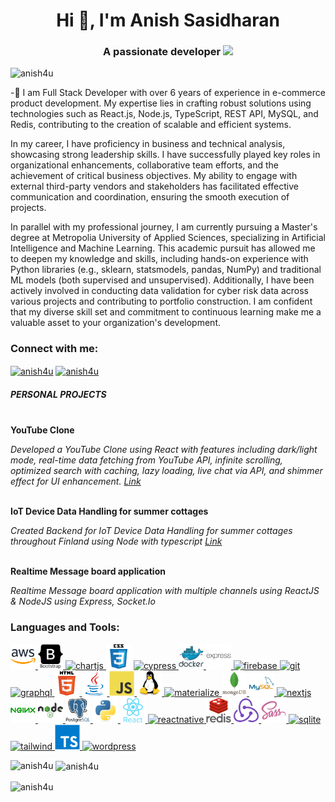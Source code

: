 
<h1 align="center">Hi 👋, I'm Anish Sasidharan</h1>
<h3 align="center">A passionate developer <img src="https://media.giphy.com/media/WUlplcMpOCEmTGBtBW/giphy.gif" width="30"> </h3>

<p align="left"> <img src="https://komarev.com/ghpvc/?username=anish4u&label=Profile%20views&color=0e75b6&style=flat" alt="anish4u" /> </p>

<!--<p align="left"> <a href="https://github.com/ryo-ma/github-profile-trophy"><img src="https://github-profile-trophy.vercel.app/?username=anish4u&" alt="anish4u" /></a> </p> -->

-🔭 I am  Full Stack Developer with over 6 years of experience in e-commerce product development. My expertise lies in crafting robust solutions using technologies such as React.js, Node.js, TypeScript, REST API, MySQL, and Redis, contributing to the creation of scalable and efficient systems.

In my career, I have proficiency in business and technical analysis, showcasing strong leadership skills. I have successfully played key roles in organizational enhancements, collaborative team efforts, and the achievement of critical business objectives. My ability to engage with external third-party vendors and stakeholders has facilitated effective communication and coordination, ensuring the smooth execution of projects.

In parallel with my professional journey, I am currently pursuing a Master's degree at Metropolia University of Applied Sciences, specializing in Artificial Intelligence and Machine Learning. This academic pursuit has allowed me to deepen my knowledge and skills, including hands-on experience with Python libraries (e.g., sklearn, statsmodels, pandas, NumPy) and traditional ML models (both supervised and unsupervised). Additionally, I have been actively involved in conducting data validation for cyber risk data across various projects and contributing to portfolio construction. I am confident that my diverse skill set and commitment to continuous learning make me a valuable asset to your organization's development.

<h3 align="left">Connect with me:</h3>
<p align="left">
<a href="https://linkedin.com/in/anish-sa" target="blank"><img align="center" src="https://raw.githubusercontent.com/rahuldkjain/github-profile-readme-generator/master/src/images/icons/Social/linked-in-alt.svg" alt="anish4u" height="30" width="40" /></a>
<a href="https://anish4u.github.io/web" target="blank"><img align="center" src="https://static.vecteezy.com/system/resources/thumbnails/002/206/015/small/developer-working-icon-free-vector.jpg" alt="anish4u" height="30" width="40" /></a>
</p>
<h5>PERSONAL PROJECTS</h5>
              <br><b>YouTube Clone</b>
              <p><em>Developed a YouTube Clone using React with features including dark/light mode, real-time data
                  fetching from YouTube API, infinite scrolling, optimized search with caching, lazy loading, live chat
                  via API, and shimmer effect for UI enhancement. <a
                    href="https://anish4u.github.io/youtube_in/">Link</a>
                </em></p>
            </div>
            <!-- <p><em>Innovative and deadline-driven Software Developer with 6+ years of experience designing and
                  developing Application, I have
                  experience in all phases of software development life cycle using Agile methodologies.</em></p> -->
            <!-- </div> -->
            <div class="resume-item pb-1">
              <br><b>IoT Device Data Handling for summer cottages</b>
              <p><em>
                  Created Backend for IoT Device Data Handling for summer cottages throughout Finland using Node
                  with typescript <a href="https://github.com/Anish4u/iotsummerCottageBackend/">Link</a></em></p>
            </div>
            <div class="resume-item pb-2">
              <br><b>Realtime Message board application</b>
              <p><em>
                  Realtime Message board application with multiple channels using ReactJS & NodeJS using Express,
                  Socket.Io </em></p>

<h3 align="left">Languages and Tools:</h3>
<p align="left"> <a href="https://aws.amazon.com" target="_blank" rel="noreferrer"> <img src="https://raw.githubusercontent.com/devicons/devicon/master/icons/amazonwebservices/amazonwebservices-original-wordmark.svg" alt="aws" width="40" height="40"/> </a> <a href="https://getbootstrap.com" target="_blank" rel="noreferrer"> <img src="https://raw.githubusercontent.com/devicons/devicon/master/icons/bootstrap/bootstrap-plain-wordmark.svg" alt="bootstrap" width="40" height="40"/> </a>  <a href="https://www.chartjs.org" target="_blank" rel="noreferrer"> <img src="https://www.chartjs.org/media/logo-title.svg" alt="chartjs" width="40" height="40"/> </a>  <img src="https://raw.githubusercontent.com/devicons/devicon/master/icons/css3/css3-original-wordmark.svg" alt="css3" width="40" height="40"/> </a> <a href="https://www.cypress.io" target="_blank" rel="noreferrer"> <img src="https://raw.githubusercontent.com/simple-icons/simple-icons/6e46ec1fc23b60c8fd0d2f2ff46db82e16dbd75f/icons/cypress.svg" alt="cypress" width="40" height="40"/> </a>  </a> <a href="https://www.docker.com/" target="_blank" rel="noreferrer"> <img src="https://raw.githubusercontent.com/devicons/devicon/master/icons/docker/docker-original-wordmark.svg" alt="docker" width="40" height="40"/> </a> <a href="https://expressjs.com" target="_blank" rel="noreferrer"> <img src="https://raw.githubusercontent.com/devicons/devicon/master/icons/express/express-original-wordmark.svg" alt="express" width="40" height="40"/> </a> <a href="https://firebase.google.com/" target="_blank" rel="noreferrer"> <img src="https://www.vectorlogo.zone/logos/firebase/firebase-icon.svg" alt="firebase" width="40" height="40"/> </a>  </a> <a href="https://git-scm.com/" target="_blank" rel="noreferrer"> <img src="https://www.vectorlogo.zone/logos/git-scm/git-scm-icon.svg" alt="git" width="40" height="40"/> </a> <a href="https://graphql.org" target="_blank" rel="noreferrer"> <img src="https://www.vectorlogo.zone/logos/graphql/graphql-icon.svg" alt="graphql" width="40" height="40"/> </a>  <a href="https://www.w3.org/html/" target="_blank" rel="noreferrer"> <img src="https://raw.githubusercontent.com/devicons/devicon/master/icons/html5/html5-original-wordmark.svg" alt="html5" width="40" height="40"/> </a> <a href="https://www.java.com" target="_blank" rel="noreferrer"> <img src="https://raw.githubusercontent.com/devicons/devicon/master/icons/java/java-original.svg" alt="java" width="40" height="40"/> </a> <a href="https://developer.mozilla.org/en-US/docs/Web/JavaScript" target="_blank" rel="noreferrer"> <img src="https://raw.githubusercontent.com/devicons/devicon/master/icons/javascript/javascript-original.svg" alt="javascript" width="40" height="40"/> </a> <a href="https://www.linux.org/" target="_blank" rel="noreferrer"> <img src="https://raw.githubusercontent.com/devicons/devicon/master/icons/linux/linux-original.svg" alt="linux" width="40" height="40"/> </a> <a href="https://materializecss.com/" target="_blank" rel="noreferrer"> <img src="https://raw.githubusercontent.com/prplx/svg-logos/5585531d45d294869c4eaab4d7cf2e9c167710a9/svg/materialize.svg" alt="materialize" width="40" height="40"/> </a>  </a> <a href="https://www.mongodb.com/" target="_blank" rel="noreferrer"> <img src="https://raw.githubusercontent.com/devicons/devicon/master/icons/mongodb/mongodb-original-wordmark.svg" alt="mongodb" width="40" height="40"/> </a> <a href="https://www.mysql.com/" target="_blank" rel="noreferrer"> <img src="https://raw.githubusercontent.com/devicons/devicon/master/icons/mysql/mysql-original-wordmark.svg" alt="mysql" width="40" height="40"/> </a> <a href="https://nextjs.org/" target="_blank" rel="noreferrer"> <img src="https://cdn.worldvectorlogo.com/logos/nextjs-2.svg" alt="nextjs" width="40" height="40"/> </a> <a href="https://www.nginx.com" target="_blank" rel="noreferrer"> <img src="https://raw.githubusercontent.com/devicons/devicon/master/icons/nginx/nginx-original.svg" alt="nginx" width="40" height="40"/> </a> <a href="https://nodejs.org" target="_blank" rel="noreferrer"> <img src="https://raw.githubusercontent.com/devicons/devicon/master/icons/nodejs/nodejs-original-wordmark.svg" alt="nodejs" width="40" height="40"/> </a> <a href="https://www.postgresql.org" target="_blank" rel="noreferrer"> <img src="https://raw.githubusercontent.com/devicons/devicon/master/icons/postgresql/postgresql-original-wordmark.svg" alt="postgresql" width="40" height="40"/> </a> <a href="https://www.python.org" target="_blank" rel="noreferrer"> <img src="https://raw.githubusercontent.com/devicons/devicon/master/icons/python/python-original.svg" alt="python" width="40" height="40"/> </a> <a href="https://reactjs.org/" target="_blank" rel="noreferrer"> <img src="https://raw.githubusercontent.com/devicons/devicon/master/icons/react/react-original-wordmark.svg" alt="react" width="40" height="40"/> </a> <a href="https://reactnative.dev/" target="_blank" rel="noreferrer"> <img src="https://reactnative.dev/img/header_logo.svg" alt="reactnative" width="40" height="40"/> </a> <a href="https://redis.io" target="_blank" rel="noreferrer"> <img src="https://raw.githubusercontent.com/devicons/devicon/master/icons/redis/redis-original-wordmark.svg" alt="redis" width="40" height="40"/> </a> <a href="https://redux.js.org" target="_blank" rel="noreferrer"> <img src="https://raw.githubusercontent.com/devicons/devicon/master/icons/redux/redux-original.svg" alt="redux" width="40" height="40"/> </a> <a href="https://sass-lang.com" target="_blank" rel="noreferrer"> <img src="https://raw.githubusercontent.com/devicons/devicon/master/icons/sass/sass-original.svg" alt="sass" width="40" height="40"/> </a> <a href="https://www.sqlite.org/" target="_blank" rel="noreferrer"> <img src="https://www.vectorlogo.zone/logos/sqlite/sqlite-icon.svg" alt="sqlite" width="40" height="40"/> </a> <a href="https://tailwindcss.com/" target="_blank" rel="noreferrer"> <img src="https://www.vectorlogo.zone/logos/tailwindcss/tailwindcss-icon.svg" alt="tailwind" width="40" height="40"/> </a> <a href="https://www.typescriptlang.org/" target="_blank" rel="noreferrer"> <img src="https://raw.githubusercontent.com/devicons/devicon/master/icons/typescript/typescript-original.svg" alt="typescript" width="40" height="40"/> </a> <a href="https://wordpress.com/" target="_blank" rel="noreferrer"> <img src="https://skillicons.dev/icons?i=wordpress" alt="wordpress" width="40" height="40"/> </a>  </p>

<p><img align="left" src="https://github-readme-stats.vercel.app/api/top-langs?username=anish4u&&show_icons=true&locale=en&layout=compact" alt="anish4u" /></p>

<p>&nbsp;<img align="center" src="https://github-readme-stats.vercel.app/api?username=anish4u&&show_icons=true&locale=en" alt="anish4u" /></p>

<p><img align="center" src="https://github-readme-streak-stats.herokuapp.com/?user=anish4u&" alt="anish4u" /></p>

